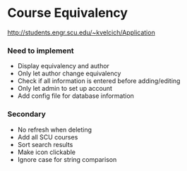 # Course Equivalency

http://students.engr.scu.edu/~kvelcich/Application

### Need to implement
* Display equivalency and author
* Only let author change equivalency
* Check if all information is entered before adding/editing
* Only let admin to set up account
* Add config file for database information

### Secondary
* No refresh when deleting
* Add all SCU courses
* Sort search results
* Make icon clickable
* Ignore case for string comparison
